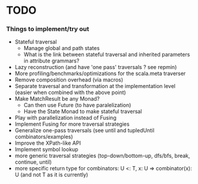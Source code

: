 # TODO

### Things to implement/try out

* Stateful traversal
  * Manage global and path states
  * What is the link between stateful traversal and inherited parameters in attribute grammars?
* Lazy reconstruction (and have 'one pass' traversals ? see repmin)
* More profiling/benchmarks/optimizations for the scala.meta traverser 
* Remove composition overhead (via macros)
* Separate traversal and transformation at the implementation level (easier when combined with the above point)
* Make MatchResult be any Monad?
  * Can then use Future (to have paralelization)
  * Have the State Monad to make stateful traversal
* Play with parallelization instead of Fusing
* Implement Fusing for more traversal strategies
* Generalize one-pass traversals (see until and tupledUntil combinators/examples)
* Improve the XPath-like API
* Implement symbol lookup
* more generic traversal strategies (top-down/bottom-up, dfs/bfs, break, continue, until)
* more specific return type for combinators: U <: T, x: U => combinator(x): U (and not T as it is currently)
